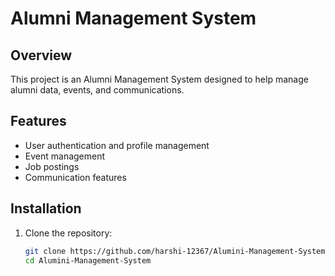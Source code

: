 
# Alumni Management System

## Overview
This project is an Alumni Management System designed to help manage alumni data, events, and communications.

## Features
- User authentication and profile management
- Event management
- Job postings
- Communication features

## Installation
1. Clone the repository:
   ```bash
   git clone https://github.com/harshi-12367/Alumini-Management-System.git
   cd Alumini-Management-System
